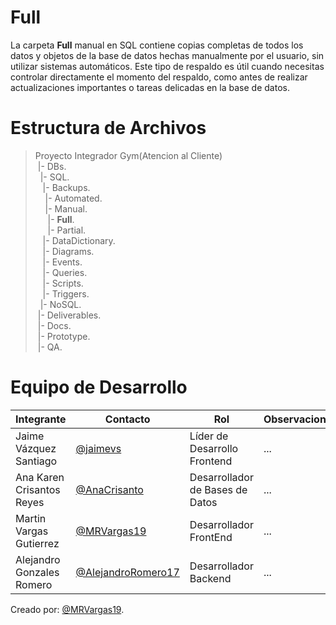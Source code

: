 
# Full

La carpeta **Full** manual en SQL contiene copias completas de todos los datos y objetos de la base de datos hechas manualmente por el usuario, sin utilizar sistemas automáticos. Este tipo de respaldo es útil cuando necesitas controlar directamente el momento del respaldo, como antes de realizar actualizaciones importantes o tareas delicadas en la base de datos.

# Estructura de Archivos
>Proyecto Integrador Gym(Atencion al Cliente)<br>
>&nbsp;|- DBs.<br>
>&nbsp;&nbsp;|- SQL.<br>
>&nbsp;&nbsp;&nbsp;|- Backups.<br>
>&nbsp;&nbsp;&nbsp;&nbsp;|- Automated.<br>
>&nbsp;&nbsp;&nbsp;&nbsp;|- Manual.<br>
>&nbsp;&nbsp;&nbsp;&nbsp;&nbsp;|- **Full**.<br>
>&nbsp;&nbsp;&nbsp;&nbsp;&nbsp;|- Partial.<br>
>&nbsp;&nbsp;&nbsp;|- DataDictionary.<br>
>&nbsp;&nbsp;&nbsp;|- Diagrams.<br>
>&nbsp;&nbsp;&nbsp;|- Events.<br>
>&nbsp;&nbsp;&nbsp;|- Queries.<br>
>&nbsp;&nbsp;&nbsp;|- Scripts.<br>
>&nbsp;&nbsp;&nbsp;|- Triggers.<br>
>&nbsp;&nbsp;|- NoSQL.<br>
>&nbsp;|- Deliverables.<br>
>&nbsp;|- Docs.<br>
>&nbsp;|- Prototype.<br>
>&nbsp;|- QA.<br>


# Equipo de Desarrollo

|Integrante|Contacto|Rol|Observaciones|
|----------|--------|---|-------------|
|Jaime Vázquez Santiago|[@jaimevs](https://github.com/jaimevs)|Líder de Desarrollo Frontend|...|
|Ana Karen Crisantos Reyes|[@AnaCrisanto](https://github.com/AnaCrisanto)|Desarrollador de Bases de Datos|...|
|Martin Vargas Gutierrez|[@MRVargas19](https://github.com/MRVargas19)|Desarrollador FrontEnd|...|
|Alejandro Gonzales Romero|[@AlejandroRomero17](https://github.com/AlejandroRomero17)|Desarrollador Backend|...|

Creado por: [@MRVargas19](https://github.com/MRVargas19).











 

